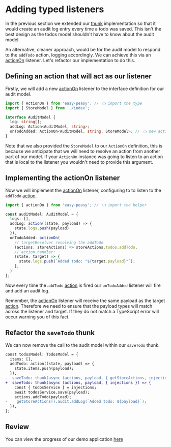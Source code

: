 # Adding typed listeners

In the previous section we extended our [thunk](/docs/api/thunk) implementation so that it would create an audit log entry every time a todo was saved. This isn't the best design as the todos model shouldn't have to know about the audit model.

An alternative, cleaner approach, would be for the audit model to respond to the `addTodo` action, logging accordingly. We can achieve this via an [actionOn](/docs/api/action-on) listener. Let's refactor our implementation to do this.

## Defining an action that will act as our listener

Firstly, we will add a new [actionOn](/docs/api/action-on) listener to the interface definition for our audit model.

```typescript
import { ActionOn } from 'easy-peasy'; // 👈 import the type
import { StoreModel } from './index';

interface AuditModel {
  log: string[];
  addLog: Action<AuditModel, string>;
  onTodoAdded: ActionOn<AuditModel, string, StoreModel>; // 👈 new action listener
}
```

Note that we also provided the `StoreModel` to our `ActionOn` definition, this is because we anticipate that we will need to resolve an action from another part of our model. If your `ActionOn` instance was going to listen to an action that is local to the listener you wouldn't need to provide this argument.

## Implementing the actionOn listener

Now we will implement the [actionOn](/docs/api/action-on) listener, configuring to to listen to the `addTodo` [action](/docs/api/action).

```typescript
import { actionOn } from 'easy-peasy'; // 👈 import the helper

const auditModel: AuditModel = {
  logs: [],
  addLog: action((state, payload) => {
    state.logs.push(payload)
  }),
  onTodoAdded: actionOn(
    // targetResolver resolving the addTodo
    (actions, storeActions) => storeActions.todos.addTodo,
    // action handler:
    (state, target) => {
      state.logs.push(`Added todo: "${target.payload}"`);
    },
  )
};
```

Now every time the `addTodo` [action](/docs/api/action) is fired our `onTodoAdded` listener will fire and add an audit log.

Remember, the [actionOn](/docs/api/action-on) listener will receive the same payload as the target [action](/docs/api/action). Therefore we need to ensure that the payload types will match across the listener and target. If they do not match a TypeScript error will occur warning you of this fact.

## Refactor the `saveTodo` thunk

We can now remove the call to the audit model within our `saveTodo` thunk.

```diff
const todosModel: TodosModel = {
  items: [],
  addTodo: action((state, payload) => {
    state.items.push(payload);
  }),
-  saveTodo: thunk(async (actions, payload, { getStoreActions, injections }) => {
+  saveTodo: thunk(async (actions, payload, { injections }) => {
    const { todosService } = injections;
    await todosService.save(payload);
    actions.addTodo(payload);
-    getStoreActions().audit.addLog(`Added todo: ${payload}`);
  }),
};
```

## Review

You can view the progress of our demo application [here](https://codesandbox.io/s/easy-peasytypescript-tutorialtyped-listeners-0w1rv)